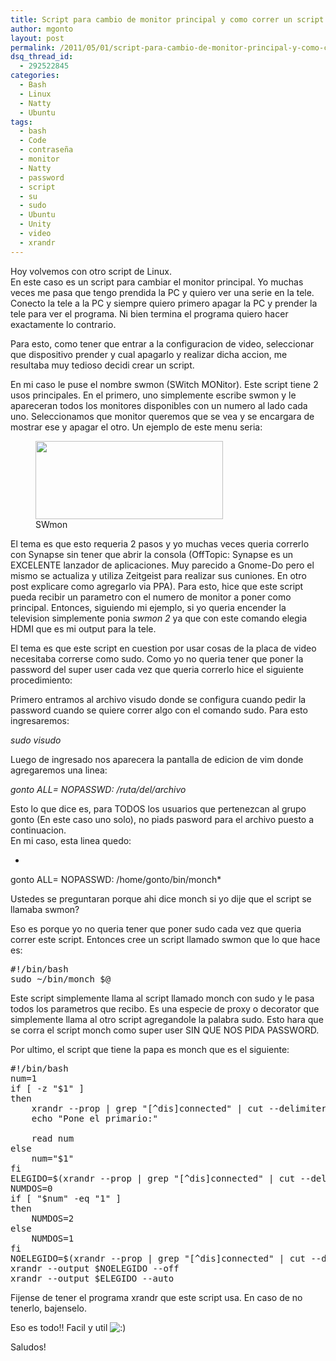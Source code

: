 ```yaml
---
title: Script para cambio de monitor principal y como correr un script con sudo sin ingresar la contraseña
author: mgonto
layout: post
permalink: /2011/05/01/script-para-cambio-de-monitor-principal-y-como-correr-un-script-con-sudo-sin-ingresar-la-contrasena/
dsq_thread_id:
  - 292522845
categories:
  - Bash
  - Linux
  - Natty
  - Ubuntu
tags:
  - bash
  - Code
  - contraseña
  - monitor
  - Natty
  - password
  - script
  - su
  - sudo
  - Ubuntu
  - Unity
  - video
  - xrandr
---
```

Hoy volvemos con otro script de Linux.  
En este caso es un script para cambiar el monitor principal. Yo muchas veces me pasa que tengo prendida la PC y quiero ver una serie en la tele. Conecto la tele a la PC y siempre quiero primero apagar la PC y prender la tele para ver el programa. Ni bien termina el programa quiero hacer exactamente lo contrario.

Para esto, como tener que entrar a la configuracion de video, seleccionar que dispositivo prender y cual apagarlo y realizar dicha accion, me resultaba muy tedioso decidi crear un script.

En mi caso le puse el nombre swmon (SWitch MONitor). Este script tiene 2 usos principales. En el primero, uno simplemente escribe swmon y le apareceran todos los monitores disponibles con un numero al lado cada uno. Seleccionamos que monitor queremos que se vea y se encargara de mostrar ese y apagar el otro. Un ejemplo de este menu seria:

<figure id="attachment_47" class="thumbnail wp-caption aligncenter" style="width: 300px"><a href="http://gon.to/wp-content/uploads/2011/05/screenshot1.png" rel="lightbox" title="Script para cambio de monitor principal y como correr un script con sudo sin ingresar la contraseña"><img class="size-medium wp-image-47" title="SWmon" src="http://gon.to/wp-content/uploads/2011/05/screenshot1-300x125.png" alt="" width="300" height="125" /></a><figcaption class="caption wp-caption-text">SWmon</figcaption></figure>

El tema es que esto requeria 2 pasos y yo muchas veces queria correrlo con Synapse sin tener que abrir la consola (OffTopic: Synapse es un EXCELENTE lanzador de aplicaciones. Muy parecido a Gnome-Do pero el mismo se actualiza y utiliza Zeitgeist para realizar sus cuniones. En otro post explicare como agregarlo via PPA). Para esto, hice que este script pueda recibir un parametro con el numero de monitor a poner como principal. Entonces, siguiendo mi ejemplo, si yo queria encender la television simplemente ponia *swmon 2* ya que con este comando elegia HDMI que es mi output para la tele.

El tema es que este script en cuestion por usar cosas de la placa de video necesitaba correrse como sudo. Como yo no queria tener que poner la password del super user cada vez que queria correrlo hice el siguiente procedimiento:

Primero entramos al archivo visudo donde se configura cuando pedir la password cuando se quiere correr algo con el comando sudo. Para esto ingresaremos:

*sudo visudo*

Luego de ingresado nos aparecera la pantalla de edicion de vim donde agregaremos una linea:

*gonto ALL= NOPASSWD: /ruta/del/archivo*

Esto lo que dice es, para TODOS los usuarios que pertenezcan al grupo gonto (En este caso uno solo), no piads pasword para el archivo puesto a continuacion.  
En mi caso, esta linea quedo:

*  
gonto ALL= NOPASSWD: /home/gonto/bin/monch*

Ustedes se preguntaran porque ahi dice monch si yo dije que el script se llamaba swmon?

Eso es porque yo no queria tener que poner sudo cada vez que queria correr este script. Entonces cree un script llamado swmon que lo que hace es:

<pre lang="bash">#!/bin/bash
sudo ~/bin/monch $@</pre>

Este script simplemente llama al script llamado monch con sudo y le pasa todos los parametros que recibo. Es una especie de proxy o decorator que simplemente llama al otro script agregandole la palabra sudo. Esto hara que se corra el script monch como super user SIN QUE NOS PIDA PASSWORD.

Por ultimo, el script que tiene la papa es monch que es el siguiente:

<pre lang="bash">#!/bin/bash
num=1
if [ -z "$1" ]
then
    xrandr --prop | grep "[^dis]connected" | cut --delimiter=" " -f1 | columns -c 1 | awk 'BEGIN {i=0;} {i++; print i,$0}'
    echo "Pone el primario:"
 
    read num
else
    num="$1"
fi
ELEGIDO=$(xrandr --prop | grep "[^dis]connected" | cut --delimiter=" " -f1 | columns -c 1 | sed -n $(echo ${num}p))
NUMDOS=0
if [ "$num" -eq "1" ]
then
    NUMDOS=2
else
    NUMDOS=1
fi
NOELEGIDO=$(xrandr --prop | grep "[^dis]connected" | cut --delimiter=" " -f1 | columns -c 1 | sed -n $(echo ${NUMDOS}p))
xrandr --output $NOELEGIDO --off  
xrandr --output $ELEGIDO --auto
</pre>

Fijense de tener el programa xrandr que este script usa. En caso de no tenerlo, bajenselo.

Eso es todo!! Facil y util <img src="http://gon.to/wp-includes/images/smilies/icon_smile.gif" alt=":)" class="wp-smiley" /> 

Saludos!